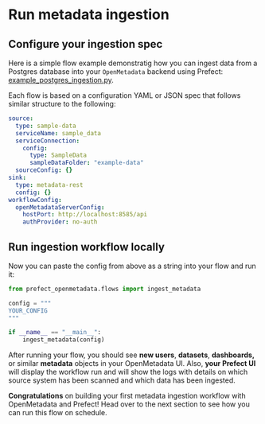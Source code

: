 # Run metadata ingestion

## Configure your ingestion spec

Here is a simple flow example demonstratig how you can ingest data from a Postgres database into your `OpenMetadata` backend using Prefect: [example_postgres_ingestion.py](./example_postgres_ingestion.py).

Each flow is based on a configuration YAML or JSON spec that follows similar structure to the following:

```yaml
source:
  type: sample-data
  serviceName: sample_data
  serviceConnection:
    config:
      type: SampleData
      sampleDataFolder: "example-data"
  sourceConfig: {}
sink:
  type: metadata-rest
  config: {}
workflowConfig:
  openMetadataServerConfig:
    hostPort: http://localhost:8585/api
    authProvider: no-auth
```

## Run ingestion workflow locally

Now you can paste the config from above as a string into your flow and run it:

```python
from prefect_openmetadata.flows import ingest_metadata

config = """
YOUR_CONFIG
"""

if __name__ == "__main__":
    ingest_metadata(config)
```

After running your flow, you should see **new users**, **datasets**, **dashboards,** or similar **metadata** objects in your OpenMetadata UI. Also, **your Prefect UI** will display the workflow run and will show the logs with details on which source system has been scanned and which data has been ingested.

**Congratulations** on building your first metadata ingestion workflow with OpenMetadata and Prefect! Head over to the next section to see how you can run this flow on schedule. 
